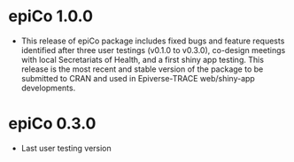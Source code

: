 # epiCo 1.0.0

-   This release of epiCo package includes fixed bugs and feature requests identified after three user testings (v0.1.0 to v0.3.0), co-design meetings with local Secretariats of Health, and a first shiny app testing. This release is the most recent and stable version of the package to be submitted to CRAN and used in Epiverse-TRACE web/shiny-app developments.

# epiCo 0.3.0

-   Last user testing version
